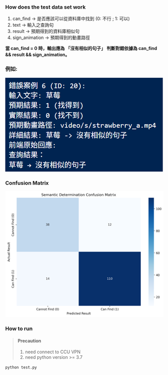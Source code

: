 ### How does the test data set work
1. can_find -> 是否應該可以從資料庫中找到 (0: 不行 ; 1: 可以) 
2. text -> 輸入之查詢句
3. result -> 預期得到的資料庫相似句
4. sign_animation -> 預期得到的動畫路徑

**當 can_find = 0 時，輸出應為 「沒有相似的句子」**
**判斷對錯依據為 can_find && result && sign_animation。**
### 例如:  
![](err_msg_example.png)

### Confusion Matrix  
![](2nd/frontend_confusion_matrix_20250923_212534.png)

### How to run


>#### Precaution
>1. need connect to CCU VPN
>2. need python version >= 3.7


```python test.py```